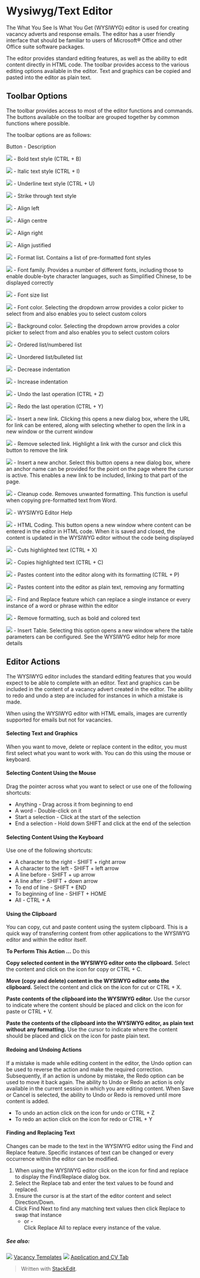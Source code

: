 # Wysiwyg/Text Editor

The What You See Is What You Get (WYSIWYG) editor is used for creating vacancy adverts and response emails. The editor has a user friendly interface that should be familiar to users of Microsoft® Office and other Office suite software packages.

The editor provides standard editing features, as well as the ability to edit content directly in HTML code. The toolbar provides access to the various editing options available in the editor. Text and graphics can be copied and pasted into the editor as plain text.

## Toolbar Options

The toolbar provides access to most of the editor functions and commands. The buttons available on the toolbar are grouped together by common functions where possible.

The toolbar options are as follows:

Button - Description

![](../Resources/Images/bold.jpg) - Bold text style (CTRL + B)

![](../Resources/Images/italic.jpg) - Italic text style (CTRL + I)

![](../Resources/Images/underlined.jpg) - Underline text style (CTRL + U)

![](../Resources/Images/strike.jpg) - Strike through text style

![](../Resources/Images/align_left.jpg) - Align left

![](../Resources/Images/align_centre2.jpg) - Align centre

![](../Resources/Images/align_right.jpg) - Align right

![](../Resources/Images/align_centre.jpg) - Align justified

![](../Resources/Images/format.jpg) - Format list. Contains a list of pre-formatted font styles

![](../Resources/Images/font_family.jpg) - Font family. Provides a number of different fonts, including those to enable double-byte character languages, such as Simplified Chinese, to be displayed correctly

![](../Resources/Images/font_size.jpg) - Font size list

![](../Resources/Images/font_color.jpg) - Font color. Selecting the dropdown arrow provides a color picker to select from and also enables you to select custom colors

![](../Resources/Images/background_color.jpg) - Background color. Selecting the dropdown arrow provides a color picker to select from and also enables you to select custom colors

![](../Resources/Images/bullet_list.jpg) - Ordered list/numbered list

![](../Resources/Images/numbered_list.jpg) - Unordered list/bulleted list

![](../Resources/Images/decrease.jpg) - Decrease indentation

![](../Resources/Images/increase.jpg) - Increase indentation

![](../Resources/Images/undo.jpg) - Undo the last operation (CTRL + Z)

![](../Resources/Images/redo.jpg) - Redo the last operation (CTRL + Y)

![](../Resources/Images/insert_link.jpg) - Insert a new link. Clicking this opens a new dialog box, where the URL for link can be entered, along with selecting whether to open the link in a new window or the current window

![](../Resources/Images/remove_link.jpg) - Remove selected link. Highlight a link with the cursor and click this button to remove the link

![](../Resources/Images/anchor.jpg) - Insert a new anchor. Select this button opens a new dialog box, where an anchor name can be provided for the point on the page where the cursor is active. This enables a new link to be included, linking to that part of the page.

![](../Resources/Images/clean_up.jpg) - Cleanup code. Removes unwanted formatting. This function is useful when copying pre-formatted text from Word.

![](../Resources/Images/help.jpg) - WYSIWYG Editor Help

![](../Resources/Images/html.jpg) - HTML Coding. This button opens a new window where content can be entered in the editor in HTML code. When it is saved and closed, the content is updated in the WYSIWYG editor without the code being displayed

![](../Resources/Images/cut.jpg) - Cuts highlighted text (CTRL + X)

![](../Resources/Images/copy.jpg) - Copies highlighted text (CTRL + C)

![](../Resources/Images/paste1.jpg) - Pastes content into the editor along with its formatting (CTRL + P)

![](../Resources/Images/paste2.jpg) - Pastes content into the editor as plain text, removing any formatting

![](../Resources/Images/replace.jpg) - Find and Replace feature which can replace a single instance or every instance of a word or phrase within the editor

![](../Resources/Images/remove.jpg) - Remove formatting, such as bold and colored text

![](../Resources/Images/insert_table.jpg) - Insert Table. Selecting this option opens a new window where the table parameters can be configured. See the WYSIWYG editor help for more details

## Editor Actions

The WYSIWYG editor includes the standard editing features that you would expect to be able to complete with an editor. Text and graphics can be included in the content of a vacancy advert created in the editor. The ability to redo and undo a step are included for instances in which a mistake is made.

When using the WYSIWYG editor with HTML emails, images are currently supported for emails but not for vacancies.

#### Selecting Text and Graphics

When you want to move, delete or replace content in the editor, you must first select what you want to work with. You can do this using the mouse or keyboard.

#### Selecting Content Using the Mouse

Drag the pointer across what you want to select or use one of the following shortcuts:

-   Anything - Drag across it from beginning to end
-   A word - Double-click on it
-   Start a selection - Click at the start of the selection
-   End a selection - Hold down SHIFT and click at the end of the selection

#### Selecting Content Using the Keyboard

Use one of the following shortcuts:

-   A character to the right - SHIFT + right arrow
-   A character to the left - SHIFT + left arrow
-   A line before - SHIFT + up arrow
-   A line after - SHIFT + down arrow
-   To end of line - SHIFT + END
-   To beginning of line - SHIFT + HOME
-   All - CTRL + A

#### Using the Clipboard

You can copy, cut and paste content using the system clipboard. This is a quick way of transferring content from other applications to the WYSIWYG editor and within the editor itself.

**To Perform This Action ...**
Do this

**Copy selected content in the WYSIWYG editor onto the clipboard.**
Select the content and click on the icon for copy or CTRL + C.

**Move (copy and delete) content in the WYSIWYG editor onto the clipboard.**
Select the content and click on the icon for cut or CTRL + X.

**Paste contents of the clipboard into the WYSIWYG editor.**
Use the cursor to indicate where the content should be placed and click on the icon for paste or CTRL + V.

**Paste the contents of the clipboard into the WYSIWYG editor, as plain text without any formatting.**
Use the cursor to indicate where the content should be placed and click on the icon for paste plain text.

#### Redoing and Undoing Actions

If a mistake is made while editing content in the editor, the Undo option can be used to reverse the action and make the required correction. Subsequently, if an action is undone by mistake, the Redo option can be used to move it back again. The ability to Undo or Redo an action is only available in the current session in which you are editing content. When  Save  or  Cancel  is selected, the ability to Undo or Redo is removed until more content is added.

-   To undo an action click on the icon for undo or CTRL + Z
-   To redo an action click on the icon for redo or CTRL + Y

#### Finding and Replacing Text

Changes can be made to the text in the WYSIWYG editor using the Find and Replace feature. Specific instances of text can be changed or every occurrence within the editor can be modified.

1.  When using the  WYSIWYG  editor click on the icon for find and replace to display the  Find/Replace  dialog box.
2.  Select the  Replace  tab and enter the text values to be found and replaced.
3.  Ensure the cursor is at the start of the editor content and select  Direction/Down.
4.  Click  Find Next  to find any matching text values then click  Replace  to swap that instance  
    - or -  
    Click  Replace All  to replace every instance of the value.

##### See also:

![](../Resources/Images/icon-document-link.png) [Vacancy Templates](vacancy_templates.htm)
![](../Resources/Images/icon-document-link.png) [Application and CV Tab](application_and_cv_tab.htm)


> Written with [StackEdit](https://stackedit.io/).
<!--stackedit_data:
eyJoaXN0b3J5IjpbMTA4NjM2MDI4OV19
-->